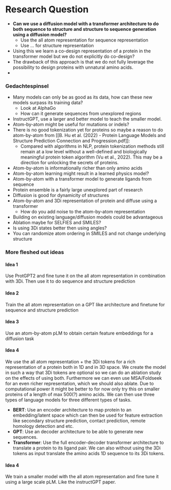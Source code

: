 # Research Question
- **Can we use a diffusion model with a transformer architecture to do both sequence to structure and structure to sequence generation using a diffusion model?** 
	- Use the all atom representation for sequence representation
	- Use ... for structure representation
- Using this we learn a co-design representation of a protein in the transformer model but we do not explicitly do co-design?
- The drawback of this approach is that we do not fully leverage the possibility to design proteins with unnatural amino acids.
- 

### Gedachtespinsel
- Many models can only be as good as its data, how can these new models surpass its training data?
	- Look at AlphaGo 
	- How can it generate sequences from unexplored regions
- InstructGPT, use a larger and better model to teach the smaller model.
- Atom-by-atom might be useful for mutations or indels?
- There is no good tokenization yet for proteins so maybe a reason to do atom-by-atom from [[B. Hu et al. (2022) - Protein Language Models and Structure Prediction Connection and Progression.pdf]]:
	- Compared with algorithms in NLP, protein tokenization methods still remain at a low level without a well-defined and biologically meaningful protein token algorithm (Vu et al., 2022). This may be a direction for unlocking the secrets of proteins.
- Atom-by-atom is informationally richer than only amino acids
- Atom-by-atom learning might result in a learned physics model?
- Atom-by-atom with a transformer model to generate ligands from sequence
- Protein ensemble is a fairly large unexplored part of research
- Diffusion is good for dynamicity of structures
- Atom-by-atom and 3Di representation of protein and diffuse using a transformer 
	- How do you add noise to the atom-by-atom representation
- Building on existing language/diffusion models could be advantageous 
- Ablation maybe for SELFIES and SMILES?
- Is using 3Di states better then using angles?
- You can randomize atom ordering in SMILES and not change underlying structure
### More fleshed out ideas
#### Idea 1
Use ProtGPT2 and fine tune it on the all atom representation in combination with 3Di. Then use it to do sequence and structure prediction
#### Idea 2
Train the all atom representation on a GPT like architecture and finetune for sequence and structure prediction
#### Idea 3
Use an atom-by-atom pLM to obtain certain feature embeddings for a diffusion task
#### Idea 4
We use the all atom representation + the 3Di tokens for a rich representation of a protein both in 1D and in 3D space. We create the model in such a way that 3Di tokens are optional so we can do an ablation study on the effects of using both. Furthermore we can even use MSA/Foldseek for an even richer representation, which we should also ablate. Due to computational power it might be better to for now only try this on smaller proteins of a length of max 500(?) amino acids. We can then use three types of language models for three different types of tasks.
- **BERT**: Use an encoder architecture to map protein to an embedding/latent space which can then be used for feature extraction like secondary structure prediction, contact prediction, remote homology detection and etc.
- **GPT**: Use an decoder architecture to be able to generate new sequences. 
- **Transformer**: Use the full encoder-decoder transformer architecture to translate a protein to its ligand pair. We can also without using the 3Di tokens as input translate the amino acids 1D sequence to its 3Di tokens.

#### Idea 4
We train a smaller model with the all atom representation and fine tune it using a large scale pLM. Like the instructGPT paper.



